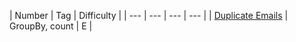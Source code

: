 | Number | Tag | Difficulty | 
| --- | --- | --- | --- | 
| [Duplicate Emails](https://leetcode.com/problems/duplicate-emails/?tab=Description) | GroupBy, count | E | 
